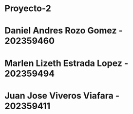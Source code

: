 # Proyecto-2
# Daniel Andres Rozo Gomez - 202359460
# Marlen Lizeth Estrada Lopez - 202359494
# Juan Jose Viveros Viafara - 202359411

